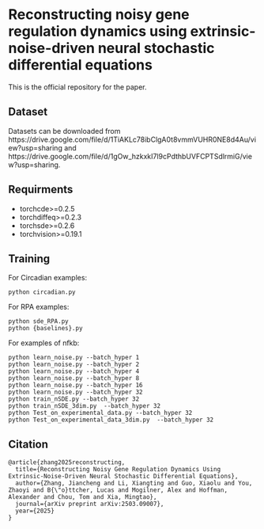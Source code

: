 ﻿<!DOCTYPE html>
<html>



<body class="stackedit">
  <div class="stackedit__html"><h1 id="reconstructing-cellular-signaling-dynamics-using-neural-stochastic-differential-equations">Reconstructing noisy gene regulation dynamics using extrinsic-noise-driven neural stochastic differential equations</h1>
<p>This is the official repository for the paper.</p>
<h2 id="dataset">Dataset</h2>
<p>Datasets can be downloaded from https://drive.google.com/file/d/1TiAKLc78ibClgA0t8vmmVUHR0NE8d4Au/view?usp=sharing and https://drive.google.com/file/d/1gOw_hzkxkI7l9cPdthbUVFCPTSdlrmiG/view?usp=sharing.</p>
<h2 id="requirments">Requirments</h2>
<ul>
<!-- <li>numpy&gt;=1.22.4</li>
<li>pandas&gt;=1.3.5</li>
<li>pytorch-transformers&gt;=1.2.0</li>
<li>scikit-learn&gt;=1.0.2</li>
<li>tiktoken&gt;=0.3.3</li>
<li>tokenizers&gt;=0.11.4</li>
<li>torch&gt;=2.4.1</li> -->
<li>torchcde&gt;=0.2.5</li>
<li>torchdiffeq&gt;=0.2.3</li>
<li>torchsde&gt;=0.2.6</li>
<li>torchvision&gt;=0.19.1</li>
<!-- <li>transformers&gt;=4.18.0</li> -->
</ul>
<h2 id="training">Training</h2>
<p>For Circadian examples:</p>
<pre><code>python circadian.py
</code></pre>
<p>For RPA examples:</p>
<pre><code>python sde_RPA.py
python {baselines}.py
</code></pre>
<p>For examples of nfkb:</p>
<pre><code>python learn_noise.py --batch_hyper 1
python learn_noise.py --batch_hyper 2
python learn_noise.py --batch_hyper 4
python learn_noise.py --batch_hyper 8
python learn_noise.py --batch_hyper 16
python learn_noise.py --batch_hyper 32
python train_nSDE.py --batch_hyper 32
python train_nSDE_3dim.py  --batch_hyper 32
python Test_on_experimental_data.py --batch_hyper 32
python Test_on_experimental_data_3dim.py  --batch_hyper 32
</code></pre>
<h2 id="citation">Citation</h2>
    <pre><code>@article{zhang2025reconstructing,
  title={Reconstructing Noisy Gene Regulation Dynamics Using Extrinsic-Noise-Driven Neural Stochastic Differential Equations},
  author={Zhang, Jiancheng and Li, Xiangting and Guo, Xiaolu and You, Zhaoyi and B{\"o}ttcher, Lucas and Mogilner, Alex and Hoffman, Alexander and Chou, Tom and Xia, Mingtao},
  journal={arXiv preprint arXiv:2503.09007},
  year={2025}
}
</code></pre>
</div>
</body>

</html>
